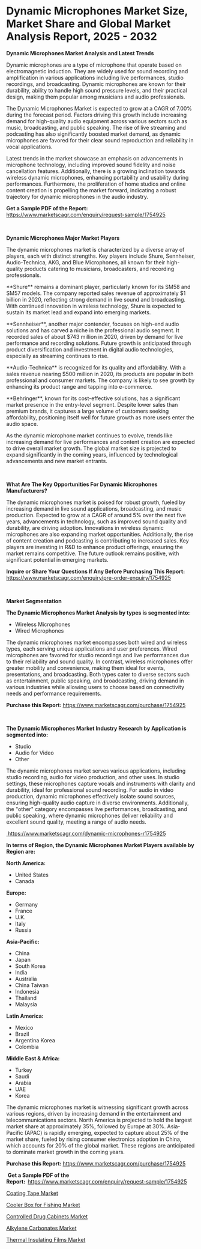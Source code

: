 <p><h1>Dynamic Microphones Market Size, Market Share and Global Market Analysis Report, 2025 - 2032</h1></p><p><strong>Dynamic Microphones Market Analysis and Latest Trends</strong></p>
<p><p>Dynamic microphones are a type of microphone that operate based on electromagnetic induction. They are widely used for sound recording and amplification in various applications including live performances, studio recordings, and broadcasting. Dynamic microphones are known for their durability, ability to handle high sound pressure levels, and their practical design, making them popular among musicians and audio professionals.</p><p>The Dynamic Microphones Market is expected to grow at a CAGR of 7.00% during the forecast period. Factors driving this growth include increasing demand for high-quality audio equipment across various sectors such as music, broadcasting, and public speaking. The rise of live streaming and podcasting has also significantly boosted market demand, as dynamic microphones are favored for their clear sound reproduction and reliability in vocal applications.</p><p>Latest trends in the market showcase an emphasis on advancements in microphone technology, including improved sound fidelity and noise cancellation features. Additionally, there is a growing inclination towards wireless dynamic microphones, enhancing portability and usability during performances. Furthermore, the proliferation of home studios and online content creation is propelling the market forward, indicating a robust trajectory for dynamic microphones in the audio industry.</p></p>
<p><strong>Get a Sample PDF of the Report:&nbsp;</strong> <a href="https://www.marketscagr.com/enquiry/request-sample/1754925?utm_campaign=2126&utm_medium=2&utm_source=Github&utm_content=ia&utm_term=05022025&utm_id=dynamic-microphones">https://www.marketscagr.com/enquiry/request-sample/1754925</a></p>
<p>&nbsp;</p>
<p><strong>Dynamic Microphones Major Market Players</strong></p>
<p><p>The dynamic microphones market is characterized by a diverse array of players, each with distinct strengths. Key players include Shure, Sennheiser, Audio-Technica, AKG, and Blue Microphones, all known for their high-quality products catering to musicians, broadcasters, and recording professionals.</p><p>**Shure** remains a dominant player, particularly known for its SM58 and SM57 models. The company reported sales revenue of approximately $1 billion in 2020, reflecting strong demand in live sound and broadcasting. With continued innovation in wireless technology, Shure is expected to sustain its market lead and expand into emerging markets.</p><p>**Sennheiser**, another major contender, focuses on high-end audio solutions and has carved a niche in the professional audio segment. It recorded sales of about $743 million in 2020, driven by demand for live performance and recording solutions. Future growth is anticipated through product diversification and investment in digital audio technologies, especially as streaming continues to rise.</p><p>**Audio-Technica** is recognized for its quality and affordability. With a sales revenue nearing $500 million in 2020, its products are popular in both professional and consumer markets. The company is likely to see growth by enhancing its product range and tapping into e-commerce.</p><p>**Behringer**, known for its cost-effective solutions, has a significant market presence in the entry-level segment. Despite lower sales than premium brands, it captures a large volume of customers seeking affordability, positioning itself well for future growth as more users enter the audio space.</p><p>As the dynamic microphone market continues to evolve, trends like increasing demand for live performances and content creation are expected to drive overall market growth. The global market size is projected to expand significantly in the coming years, influenced by technological advancements and new market entrants.</p></p>
<p>&nbsp;</p>
<p><strong>What Are The Key Opportunities For Dynamic Microphones Manufacturers?</strong></p>
<p><p>The dynamic microphones market is poised for robust growth, fueled by increasing demand in live sound applications, broadcasting, and music production. Expected to grow at a CAGR of around 5% over the next five years, advancements in technology, such as improved sound quality and durability, are driving adoption. Innovations in wireless dynamic microphones are also expanding market opportunities. Additionally, the rise of content creation and podcasting is contributing to increased sales. Key players are investing in R&D to enhance product offerings, ensuring the market remains competitive. The future outlook remains positive, with significant potential in emerging markets.</p></p>
<p><strong>Inquire or Share Your Questions If Any Before Purchasing This Report:</strong> <a href="https://www.marketscagr.com/enquiry/pre-order-enquiry/1754925?utm_campaign=2126&utm_medium=2&utm_source=Github&utm_content=ia&utm_term=05022025&utm_id=dynamic-microphones">https://www.marketscagr.com/enquiry/pre-order-enquiry/1754925</a></p>
<p>&nbsp;</p>
<p><strong>Market Segmentation</strong></p>
<p><strong>The Dynamic Microphones Market Analysis by types is segmented into:</strong></p>
<p><ul><li>Wireless Microphones</li><li>Wired Microphones</li></ul></p>
<p><p>The dynamic microphones market encompasses both wired and wireless types, each serving unique applications and user preferences. Wired microphones are favored for studio recordings and live performances due to their reliability and sound quality. In contrast, wireless microphones offer greater mobility and convenience, making them ideal for events, presentations, and broadcasting. Both types cater to diverse sectors such as entertainment, public speaking, and broadcasting, driving demand in various industries while allowing users to choose based on connectivity needs and performance requirements.</p></p>
<p><strong>Purchase this Report:&nbsp;</strong><a href="https://www.marketscagr.com/purchase/1754925?utm_campaign=2126&utm_medium=2&utm_source=Github&utm_content=ia&utm_term=05022025&utm_id=dynamic-microphones">https://www.marketscagr.com/purchase/1754925</a></p>
<p>&nbsp;</p>
<p><strong>The Dynamic Microphones Market Industry Research by Application is segmented into:</strong></p>
<p><ul><li>Studio</li><li>Audio for Video</li><li>Other</li></ul></p>
<p><p>The dynamic microphones market serves various applications, including studio recording, audio for video production, and other uses. In studio settings, these microphones capture vocals and instruments with clarity and durability, ideal for professional sound recording. For audio in video production, dynamic microphones effectively isolate sound sources, ensuring high-quality audio capture in diverse environments. Additionally, the "other" category encompasses live performances, broadcasting, and public speaking, where dynamic microphones deliver reliability and excellent sound quality, meeting a range of audio needs.</p></p>
<p><a href="https://www.marketscagr.com/dynamic-microphones-r1754925?utm_campaign=2126&utm_medium=2&utm_source=Github&utm_content=ia&utm_term=05022025&utm_id=dynamic-microphones">&nbsp;https://www.marketscagr.com/dynamic-microphones-r1754925</a></p>
<p><strong>In terms of Region, the Dynamic Microphones Market Players available by Region are:</strong></p>
<p>
    <p> <strong> North America: </strong>
        <ul>
            <li>United States</li>
            <li>Canada</li>
        </ul>
        </p> 
    <p> <strong> Europe: </strong>
        <ul>
            <li>Germany</li>
            <li>France</li>
            <li>U.K.</li>
            <li>Italy</li>
            <li>Russia</li>
        </ul>
        </p> 
    <p> <strong> Asia-Pacific: </strong>
        <ul>
            <li>China</li>
            <li>Japan</li>
            <li>South Korea</li>
            <li>India</li>
            <li>Australia</li>
            <li>China Taiwan</li>
            <li>Indonesia</li>
            <li>Thailand</li>
            <li>Malaysia</li>
        </ul>
        </p> 
    <p> <strong> Latin America: </strong>
        <ul>
            <li>Mexico</li>
            <li>Brazil</li>
            <li>Argentina Korea</li>
            <li>Colombia</li>
        </ul>
        </p> 
    <p> <strong> Middle East & Africa: </strong>
        <ul>
            <li>Turkey</li>
            <li>Saudi</li>
            <li>Arabia</li>
            <li>UAE</li>
            <li>Korea</li>
        </ul>
    </p>
    </p>
<p><p>The dynamic microphones market is witnessing significant growth across various regions, driven by increasing demand in the entertainment and telecommunications sectors. North America is projected to hold the largest market share at approximately 35%, followed by Europe at 30%. Asia-Pacific (APAC) is rapidly emerging, expected to capture about 25% of the market share, fueled by rising consumer electronics adoption in China, which accounts for 20% of the global market. These regions are anticipated to dominate market growth in the coming years.</p></p>
<p><strong>Purchase this Report: </strong><a href="https://www.marketscagr.com/purchase/1754925?utm_campaign=2126&utm_medium=2&utm_source=Github&utm_content=ia&utm_term=05022025&utm_id=dynamic-microphones">https://www.marketscagr.com/purchase/1754925</a></p>
<p>&nbsp;<strong>Get a Sample PDF of the Report:&nbsp;&nbsp;</strong><a href="https://www.marketscagr.com/enquiry/request-sample/1754925?utm_campaign=2126&utm_medium=2&utm_source=Github&utm_content=ia&utm_term=05022025&utm_id=dynamic-microphones">https://www.marketscagr.com/enquiry/request-sample/1754925</a></p>
<p><strong></strong></p>
<p><p><a href="https://www.linkedin.com/pulse/trends-global-coating-tape-market-forecast-analysis-2025-lefmf?utm_campaign=2126&utm_medium=2&utm_source=Github&utm_content=ia&utm_term=05022025&utm_id=dynamic-microphones">Coating Tape Market</a></p><p><a href="https://github.com/ChiragRp1/Market-Research-Report-List-7/blob/main/cooler-box-for-fishing-market.md?utm_campaign=2126&utm_medium=2&utm_source=Github&utm_content=ia&utm_term=05022025&utm_id=dynamic-microphones">Cooler Box for Fishing Market</a></p><p><a href="https://github.com/muvdibezuh/Market-Research-Report-List-1/blob/main/controlled-drug-cabinets-market.md?utm_campaign=2126&utm_medium=2&utm_source=Github&utm_content=ia&utm_term=05022025&utm_id=dynamic-microphones">Controlled Drug Cabinets Market</a></p><p><a href="https://www.linkedin.com/pulse/data-global-alkylene-carbonates-markets-share-size-growth-yfwhf?utm_campaign=2126&utm_medium=2&utm_source=Github&utm_content=ia&utm_term=05022025&utm_id=dynamic-microphones">Alkylene Carbonates Market</a></p><p><a href="https://www.linkedin.com/pulse/projecting-growth-thermal-insulating-films-market-insights-flydf?utm_campaign=2126&utm_medium=2&utm_source=Github&utm_content=ia&utm_term=05022025&utm_id=dynamic-microphones">Thermal Insulating Films Market</a></p></p>